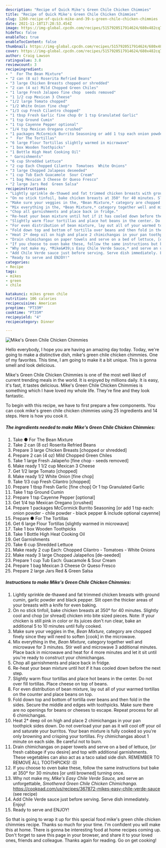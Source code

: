 ```yaml
---
description: "Recipe of Quick Mike's Green Chile Chicken Chimmies"
title: "Recipe of Quick Mike's Green Chile Chicken Chimmies"
slug: 1260-recipe-of-quick-mike-and-39-s-green-chile-chicken-chimmies
date: 2021-11-18T17:28:53.454Z
image: https://img-global.cpcdn.com/recipes/5157920517914624/680x482cq70/mikes-green-chile-chicken-chimmies-recipe-main-photo.jpg
hideToc: false
enableToc: true
enableTocContent: false
thumbnail: https://img-global.cpcdn.com/recipes/5157920517914624/680x482cq70/mikes-green-chile-chicken-chimmies-recipe-main-photo.jpg
cover: https://img-global.cpcdn.com/recipes/5157920517914624/680x482cq70/mikes-green-chile-chicken-chimmies-recipe-main-photo.jpg
author: Craig Lawson
ratingvalue: 3.8
reviewcount: 3
recipeingredient:
- "  For The Bean Mixture"
- "2 can (8 oz) Roserita Refried Beans"
- "3 large Chicken Breasts chopped or shredded"
- "2 can (4 oz) Mild Chopped Green Chiles"
- "1 large Fresh Jalapeo fine chop  seeds removed"
- "1 1/2 cup Mexican 3 Cheese"
- "1/2 large Tomato chopped"
- "1/2 White Onion fine chop"
- "1/3 cup Fresh Cilantro chopped"
- "1 tbsp Fresh Garlic fine chop Or 1 tsp Granulated Garlic"
- "1 tsp Ground Cumin"
- "1 tsp Cayenne Pepper optional"
- "1/4 tsp Mexican Oregano crushed"
- "1 packages McCormick Burrito Seasoning or add 1 tsp each onion powder  chile powder  black pepper  include optional cayenne"
- "  For The Tortillas"
- "6 large Flour Tortillas slightly warmed in microwave"
- "1 box Wooden Toothpicks"
- "1 Bottle High Heat Cooking Oil"
- " Garnishments"
- "6 cup Shredded Lettuce"
- "2 cup Each Chopped Cilantro  Tomatoes  White Onions"
- "3 large Chopped Jalapeos deseeded"
- "1 cup Tub Each Guacamole  Sour Cream"
- "1 bag Mexican 3 Cheese Or Queso Fresco"
- "2 large Jars Red  Green Salsa"
recipeinstructions:
- "Lightly sprinkle de-thawed and fat trimmed chicken breasts with ground cumin, garlic powder and black pepper. Slit open the thicker areas of your breasts with a knife for even baking."
- "On no stick tinfoil, bake chicken breasts at 350° for 40 minutes. Slightly cool and chop [or shread] chicken into bite sized pieces. Note: If your chicken is still pink in color or its juices don&#39;t run clear, bake an additional 5 to 10 minutes until fully cooked."
- "Make sure your veggies in the, *Bean Mixture,* category are chopped finely since they will need to soften [cook] in the microwave."
- "Mix everything in the, *Bean Mixture,* category together well and microwave for 3 minutes. Stir well and microwave 3 additional minutes. Place back in microwave and heat for 4 more minutes and let it sit until you&#39;re ready to construct your chimichangas."
- "Chop all garnishments and place back in fridge."
- "Re-heat your bean mixture until hot if it has cooled down before the next step."
- "Slightly warm flour tortillas and place hot beans in the center. Do not over fill tortillas. Place cheese on top of beans."
- "For even distribution of bean mixture, lay out all of your warmed tortillas on the counter and place beans on top."
- "Fold down top and bottom of tortilla over beans and then fold in the sides. Secure the middle and edges with toothpicks. Make sure there are no openings for beans or cheeses to escape. Repeat process for all 6 chimichangas."
- "Heat 2* deep oil on high and place 2 chimichangas in your pan toothpick sides down. Do not overload your pan as it will cool off your oil and saturate your burritos. Your bean mixture is fully cooked so you&#39;re only browning and crisping your tortillas. Fry chimichangas about 1 minute on each side. Be careful not to burn."
- "Drain chimichangas on paper towels and serve on a bed of lettuce, [or fresh cabbage if you desire] and top with additional garnishments. These vegetables can also act as a taco salad side dish. REMEMBER TO REMOVE ALL TOOTHPICKS! :0)"
- "If you choose to oven bake these, follow the same instructions but bake at 350° for 30 minutes [or until browned] turning once."
- "Why not make my, *Mike&#39;s Easy Chile Verde Sauce,* and serve an unforgettable, *Smothered Green Chile Chicken Chimichanga.*  https://cookpad.com/us/recipes/367872-mikes-easy-chile-verde-sauce           (see recipe)"
- "Add Chile Verde sauce just before serving. Serve dish immediately. Enjoy!"
- "Ready to serve and ENJOY!"
categories:
- Recipe
tags:
- mikes
- green
- chile

katakunci: mikes green chile 
nutrition: 106 calories
recipecuisine: American
preptime: "PT33M"
cooktime: "PT35M"
recipeyield: "4"
recipecategory: Dinner

---
```



![Mike&#39;s Green Chile Chicken Chimmies](https://img-global.cpcdn.com/recipes/5157920517914624/680x482cq70/mikes-green-chile-chicken-chimmies-recipe-main-photo.jpg)

Hello everybody, I hope you are having an amazing day today. Today, we're going to make a distinctive dish, mike&#39;s green chile chicken chimmies. One of my favorites. This time, I am going to make it a bit unique. This is gonna smell and look delicious.

Mike&#39;s Green Chile Chicken Chimmies is one of the most well liked of current trending meals in the world. It is enjoyed by millions daily. It is easy, it's fast, it tastes delicious. Mike&#39;s Green Chile Chicken Chimmies is something which I have loved my whole life. They're fine and they look fantastic.




To begin with this recipe, we have to first prepare a few components. You can cook mike&#39;s green chile chicken chimmies using 25 ingredients and 14 steps. Here is how you cook it.

<!--inarticleads1-->

##### The ingredients needed to make Mike&#39;s Green Chile Chicken Chimmies:

1. Take  ● For The Bean Mixture
1. Take 2 can (8 oz) Roserita Refried Beans
1. Prepare 3 large Chicken Breasts [chopped or shredded]
1. Prepare 2 can (4 oz) Mild Chopped Green Chiles
1. Take 1 large Fresh Jalapeño [fine chop - seeds removed]
1. Make ready 1 1/2 cup Mexican 3 Cheese
1. Get 1/2 large Tomato [chopped]
1. Make ready 1/2 White Onion [fine chop]
1. Take 1/3 cup Fresh Cilantro [chopped]
1. Prepare 1 tbsp Fresh Garlic [fine chop] Or 1 tsp Granulated Garlic
1. Take 1 tsp Ground Cumin
1. Prepare 1 tsp Cayenne Pepper [optional]
1. Get 1/4 tsp Mexican Oregano [crushed]
1. Prepare 1 packages McCormick Burrito Seasoning [or add 1 tsp each: onion powder - chile powder - black pepper & include optional cayenne]
1. Prepare  ● For The Tortillas
1. Get 6 large Flour Tortillas [slightly warmed in microwave]
1. Take 1 box Wooden Toothpicks
1. Take 1 Bottle High Heat Cooking Oil
1. Get  Garnishments
1. Take 6 cup Shredded Lettuce
1. Make ready 2 cup Each: Chopped Cilantro - Tomatoes - White Onions
1. Make ready 3 large Chopped Jalapeños [de-seeded]
1. Prepare 1 cup Tub Each: Guacamole & Sour Cream
1. Prepare 1 bag Mexican 3 Cheese Or Queso Fresco
1. Prepare 2 large Jars Red & Green Salsa




<!--inarticleads2-->

##### Instructions to make Mike&#39;s Green Chile Chicken Chimmies:

1. Lightly sprinkle de-thawed and fat trimmed chicken breasts with ground cumin, garlic powder and black pepper. Slit open the thicker areas of your breasts with a knife for even baking.
1. On no stick tinfoil, bake chicken breasts at 350° for 40 minutes. Slightly cool and chop [or shread] chicken into bite sized pieces. Note: If your chicken is still pink in color or its juices don&#39;t run clear, bake an additional 5 to 10 minutes until fully cooked.
1. Make sure your veggies in the, *Bean Mixture,* category are chopped finely since they will need to soften [cook] in the microwave.
1. Mix everything in the, *Bean Mixture,* category together well and microwave for 3 minutes. Stir well and microwave 3 additional minutes. Place back in microwave and heat for 4 more minutes and let it sit until you&#39;re ready to construct your chimichangas.
1. Chop all garnishments and place back in fridge.
1. Re-heat your bean mixture until hot if it has cooled down before the next step.
1. Slightly warm flour tortillas and place hot beans in the center. Do not over fill tortillas. Place cheese on top of beans.
1. For even distribution of bean mixture, lay out all of your warmed tortillas on the counter and place beans on top.
1. Fold down top and bottom of tortilla over beans and then fold in the sides. Secure the middle and edges with toothpicks. Make sure there are no openings for beans or cheeses to escape. Repeat process for all 6 chimichangas.
1. Heat 2* deep oil on high and place 2 chimichangas in your pan toothpick sides down. Do not overload your pan as it will cool off your oil and saturate your burritos. Your bean mixture is fully cooked so you&#39;re only browning and crisping your tortillas. Fry chimichangas about 1 minute on each side. Be careful not to burn.
1. Drain chimichangas on paper towels and serve on a bed of lettuce, [or fresh cabbage if you desire] and top with additional garnishments. These vegetables can also act as a taco salad side dish. REMEMBER TO REMOVE ALL TOOTHPICKS! :0)
1. If you choose to oven bake these, follow the same instructions but bake at 350° for 30 minutes [or until browned] turning once.
1. Why not make my, *Mike&#39;s Easy Chile Verde Sauce,* and serve an unforgettable, *Smothered Green Chile Chicken Chimichanga.*  https://cookpad.com/us/recipes/367872-mikes-easy-chile-verde-sauce           (see recipe)
1. Add Chile Verde sauce just before serving. Serve dish immediately. Enjoy!
1. Ready to serve and ENJOY!



So that is going to wrap it up for this special food mike&#39;s green chile chicken chimmies recipe. Thanks so much for your time. I'm confident you will make this at home. There is gonna be interesting food at home recipes coming up. Don't forget to save this page in your browser, and share it to your loved ones, friends and colleague. Thanks again for reading. Go on get cooking!
